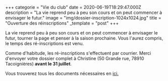 +++
categorie = "Vie du club"
date = 2020-06-19T18:29:47.000Z
description = "La vie reprend peu à peu son cours et on peut commencer à envisager le futur."
image = "img/dossier-inscription-1024x1024.jpg"
title = "Ouverture des réinscriptions"
_template = "post"
+++

La vie reprend peu à peu son cours et on peut commencer à envisager le futur, tourner la page et penser à la saison prochaine. Vous l'aurez compris, le temps des ré-inscriptions est venu.

Comme d'habitude, les ré-inscriptions s'effectuent par courrier. Merci d'envoyer votre dossier complet à Christine (50 Grande rue, 78910 Tacoignières) **avant le 31 juillet**.

Vous trouverez tous les documents nécessaires en [ici.](https://bad-montigny.fr/inscription/ "inscription")
